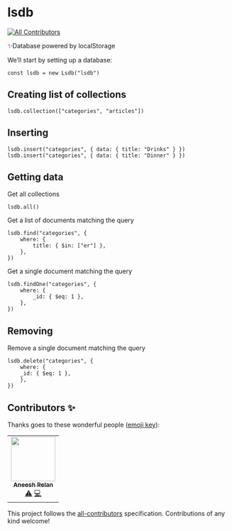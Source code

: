# lsdb
<!-- ALL-CONTRIBUTORS-BADGE:START - Do not remove or modify this section -->
[![All Contributors](https://img.shields.io/badge/all_contributors-1-orange.svg?style=flat-square)](#contributors-)
<!-- ALL-CONTRIBUTORS-BADGE:END -->
✨Database powered by localStorage

We’ll start by setting up a database:

```
const lsdb = new Lsdb("lsdb")
```

## Creating list of collections
 ```
 lsdb.collection(["categories", "articles"])
 ```

## Inserting
```
lsdb.insert("categories", { data: { title: "Drinks" } })
lsdb.insert("categories", { data: { title: "Dinner" } })
```

## Getting data
Get all collections
```
lsdb.all()
```

Get a list of documents matching the query
```
lsdb.find("categories", {
    where: {
        title: { $in: ["er"] },
    },
})
``` 

Get a single document matching the query
```
lsdb.findOne("categories", {
    where: {
        _id: { $eq: 1 },
    },
})
```

## Removing
Remove a single document matching the query
```
lsdb.delete("categories", {
    where: {
    _id: { $eq: 1 },
    },
})
```
## Contributors ✨

Thanks goes to these wonderful people ([emoji key](https://allcontributors.org/docs/en/emoji-key)):

<!-- ALL-CONTRIBUTORS-LIST:START - Do not remove or modify this section -->
<!-- prettier-ignore-start -->
<!-- markdownlint-disable -->
<table>
  <tr>
    <td align="center"><a href="https://github.com/aneeshrelan"><img src="https://avatars2.githubusercontent.com/u/17068083?v=4" width="100px;" alt=""/><br /><sub><b>Aneesh Relan</b></sub></a><br /><a href="https://github.com/buzz-js/lsdb/commits?author=aneeshrelan" title="Tests">⚠️</a> <a href="https://github.com/buzz-js/lsdb/commits?author=aneeshrelan" title="Code">💻</a></td>
  </tr>
</table>

<!-- markdownlint-enable -->
<!-- prettier-ignore-end -->
<!-- ALL-CONTRIBUTORS-LIST:END -->

This project follows the [all-contributors](https://github.com/all-contributors/all-contributors) specification. Contributions of any kind welcome!